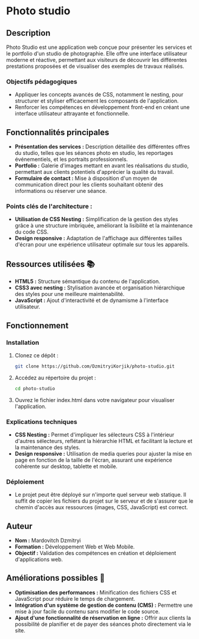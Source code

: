 # Photo studio

## Description

Photo Studio est une application web conçue pour présenter les services et le portfolio d'un studio de photographie. Elle offre une interface utilisateur moderne et réactive, permettant aux visiteurs de découvrir les différentes prestations proposées et de visualiser des exemples de travaux réalisés.

### Objectifs pédagogiques

- Appliquer les concepts avancés de CSS, notamment le nesting, pour structurer et styliser efficacement les composants de l'application.
- Renforcer les compétences en développement front-end en créant une interface utilisateur attrayante et fonctionnelle.

## Fonctionnalités principales

- **Présentation des services :** Description détaillée des différentes offres du studio, telles que les séances photo en studio, les reportages événementiels, et les portraits professionnels.
- **Portfolio :** Galerie d'images mettant en avant les réalisations du studio, permettant aux clients potentiels d'apprécier la qualité du travail.
- **Formulaire de contact :** Mise à disposition d'un moyen de communication direct pour les clients souhaitant obtenir des informations ou réserver une séance.

### Points clés de l'architecture :

- **Utilisation de CSS Nesting :** Simplification de la gestion des styles grâce à une structure imbriquée, améliorant la lisibilité et la maintenance du code CSS.
- **Design responsive :** Adaptation de l'affichage aux différentes tailles d'écran pour une expérience utilisateur optimale sur tous les appareils.

## Ressources utilisées 📚

- **HTML5 :** Structure sémantique du contenu de l'application.
- **CSS3 avec nesting :** Stylisation avancée et organisation hiérarchique des styles pour une meilleure maintenabilité.
- **JavaScript :** Ajout d'interactivité et de dynamisme à l'interface utilisateur.

## Fonctionnement
### Installation
1. Clonez ce dépôt :
   ```bash
   git clone https://github.com/DzmitryiKorjik/photo-studio.git
   ```
2. Accédez au répertoire du projet :
   ```bash
   cd photo-studio
   ```
3. Ouvrez le fichier index.html dans votre navigateur pour visualiser l'application.

### Explications techniques

- **CSS Nesting :** Permet d'impliquer les sélecteurs CSS à l'intérieur d'autres sélecteurs, reflétant la hiérarchie HTML et facilitant la lecture et la maintenance des styles.
- **Design responsive :** Utilisation de media queries pour ajuster la mise en page en fonction de la taille de l'écran, assurant une expérience cohérente sur desktop, tablette et mobile.

### Déploiement

- Le projet peut être déployé sur n'importe quel serveur web statique. Il suffit de copier les fichiers du projet sur le serveur et de s'assurer que le chemin d'accès aux ressources (images, CSS, JavaScript) est correct.

## Auteur
- **Nom :** Mardovitch Dzmitryi
- **Formation :** Développement Web et Web Mobile.
- **Objectif :** Validation des compétences en création et déploiement d'applications web.

## Améliorations possibles 🚀

- **Optimisation des performances :** Minification des fichiers CSS et JavaScript pour réduire le temps de chargement.
- **Intégration d'un système de gestion de contenu (CMS) :** Permettre une mise à jour facile du contenu sans modifier le code source.
- **Ajout d'une fonctionnalité de réservation en ligne :** Offrir aux clients la possibilité de planifier et de payer des séances photo directement via le site.